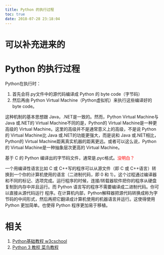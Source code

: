 ```yaml
---
title: Python 的执行过程
toc: true
date: 2018-07-28 23:18:04
---
```


# 可以补充进来的

# Python 的执行过程


Python在执行时：

1. 首先会将.py文件中的源代码编译成 Python 的 byte code（字节码）
2. 然后再由 Python Virtual Machine（Python虚拟机）来执行这些编译好的 byte code。


这种机制的基本思想跟 Java，.NET是一致的。然而，Python Virtual Machine与 Java 或.NET的 Virtual Machine不同的是，Python的 Virtual Machine是一种更高级的 Virtual Machine。这里的高级并不是通常意义上的高级，不是说 Python 的 Virtual Machine比 Java 或.NET的功能更强大，而是说和 Java 或.NET相比，Python的 Virtual Machine距离真实机器的距离更远。或者可以这么说，Python的 Virtual Machine是一种抽象层次更高的 Virtual Machine。

基于 C 的 Python 编译出的字节码文件，通常是.pyc格式。<span style="color:red;">没明白？</span>

一个用编译性语言比如 C 或 C++写的程序可以从源文件（即 C 或 C++语言）转换到一个你的计算机使用的语言（二进制代码，即 0 和 1）。这个过程通过编译器和不同的标记、选项完成。运行程序的时候，连接/转载器软件把你的程序从硬盘复制到内存中并且运行。而 Python 语言写的程序不需要编译成二进制代码。你可以直接从源代码运行 程序。在计算机内部，Python解释器把源代码转换成称为字节码的中间形式，然后再把它翻译成计算机使用的机器语言并运行。这使得使用 Python 更加简单。也使得 Python 程序更加易于移植。





# 相关

1. [Python基础教程 w3cschool](https://www.w3cschool.cn/Python/)
2. [Python 3 教程 菜鸟教程](http://www.runoob.com/Python3/Python3-tutorial.html)
